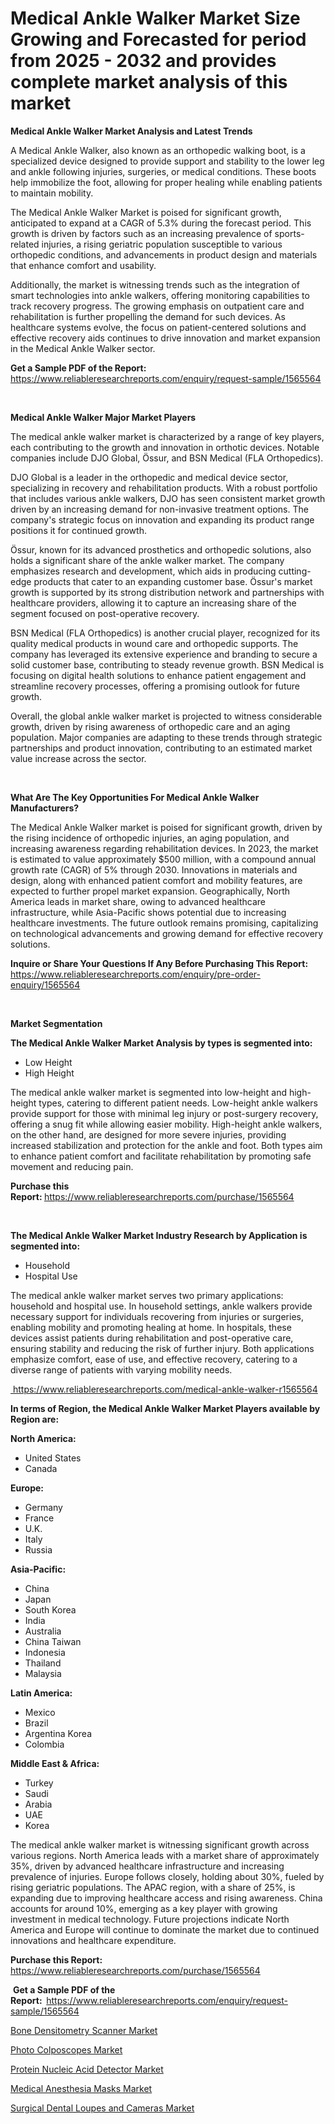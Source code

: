 <p><h1>Medical Ankle Walker Market Size Growing and Forecasted for period from 2025 - 2032 and provides complete market analysis of this market</h1></p><p><strong>Medical Ankle Walker Market Analysis and Latest Trends</strong></p>
<p><p>A Medical Ankle Walker, also known as an orthopedic walking boot, is a specialized device designed to provide support and stability to the lower leg and ankle following injuries, surgeries, or medical conditions. These boots help immobilize the foot, allowing for proper healing while enabling patients to maintain mobility.</p><p>The Medical Ankle Walker Market is poised for significant growth, anticipated to expand at a CAGR of 5.3% during the forecast period. This growth is driven by factors such as an increasing prevalence of sports-related injuries, a rising geriatric population susceptible to various orthopedic conditions, and advancements in product design and materials that enhance comfort and usability. </p><p>Additionally, the market is witnessing trends such as the integration of smart technologies into ankle walkers, offering monitoring capabilities to track recovery progress. The growing emphasis on outpatient care and rehabilitation is further propelling the demand for such devices. As healthcare systems evolve, the focus on patient-centered solutions and effective recovery aids continues to drive innovation and market expansion in the Medical Ankle Walker sector.</p></p>
<p><strong>Get a Sample PDF of the Report:&nbsp;</strong> <a href="https://www.reliableresearchreports.com/enquiry/request-sample/1565564?utm_campaign=33&utm_medium=2&utm_source=Github&utm_content=ia&utm_term=04032025&utm_id=medical-ankle-walker">https://www.reliableresearchreports.com/enquiry/request-sample/1565564</a></p>
<p>&nbsp;</p>
<p><strong>Medical Ankle Walker Major Market Players</strong></p>
<p><p>The medical ankle walker market is characterized by a range of key players, each contributing to the growth and innovation in orthotic devices. Notable companies include DJO Global, Össur, and BSN Medical (FLA Orthopedics).</p><p>DJO Global is a leader in the orthopedic and medical device sector, specializing in recovery and rehabilitation products. With a robust portfolio that includes various ankle walkers, DJO has seen consistent market growth driven by an increasing demand for non-invasive treatment options. The company's strategic focus on innovation and expanding its product range positions it for continued growth.</p><p>Össur, known for its advanced prosthetics and orthopedic solutions, also holds a significant share of the ankle walker market. The company emphasizes research and development, which aids in producing cutting-edge products that cater to an expanding customer base. Össur's market growth is supported by its strong distribution network and partnerships with healthcare providers, allowing it to capture an increasing share of the segment focused on post-operative recovery.</p><p>BSN Medical (FLA Orthopedics) is another crucial player, recognized for its quality medical products in wound care and orthopedic supports. The company has leveraged its extensive experience and branding to secure a solid customer base, contributing to steady revenue growth. BSN Medical is focusing on digital health solutions to enhance patient engagement and streamline recovery processes, offering a promising outlook for future growth.</p><p>Overall, the global ankle walker market is projected to witness considerable growth, driven by rising awareness of orthopedic care and an aging population. Major companies are adapting to these trends through strategic partnerships and product innovation, contributing to an estimated market value increase across the sector.</p></p>
<p>&nbsp;</p>
<p><strong>What Are The Key Opportunities For Medical Ankle Walker Manufacturers?</strong></p>
<p><p>The Medical Ankle Walker market is poised for significant growth, driven by the rising incidence of orthopedic injuries, an aging population, and increasing awareness regarding rehabilitation devices. In 2023, the market is estimated to value approximately $500 million, with a compound annual growth rate (CAGR) of 5% through 2030. Innovations in materials and design, along with enhanced patient comfort and mobility features, are expected to further propel market expansion. Geographically, North America leads in market share, owing to advanced healthcare infrastructure, while Asia-Pacific shows potential due to increasing healthcare investments. The future outlook remains promising, capitalizing on technological advancements and growing demand for effective recovery solutions.</p></p>
<p><strong>Inquire or Share Your Questions If Any Before Purchasing This Report:</strong> <a href="https://www.reliableresearchreports.com/enquiry/pre-order-enquiry/1565564?utm_campaign=33&utm_medium=2&utm_source=Github&utm_content=ia&utm_term=04032025&utm_id=medical-ankle-walker">https://www.reliableresearchreports.com/enquiry/pre-order-enquiry/1565564</a></p>
<p>&nbsp;</p>
<p><strong>Market Segmentation</strong></p>
<p><strong>The Medical Ankle Walker Market Analysis by types is segmented into:</strong></p>
<p><ul><li>Low Height</li><li>High Height</li></ul></p>
<p><p>The medical ankle walker market is segmented into low-height and high-height types, catering to different patient needs. Low-height ankle walkers provide support for those with minimal leg injury or post-surgery recovery, offering a snug fit while allowing easier mobility. High-height ankle walkers, on the other hand, are designed for more severe injuries, providing increased stabilization and protection for the ankle and foot. Both types aim to enhance patient comfort and facilitate rehabilitation by promoting safe movement and reducing pain.</p></p>
<p><strong>Purchase this Report:&nbsp;</strong><a href="https://www.reliableresearchreports.com/purchase/1565564?utm_campaign=33&utm_medium=2&utm_source=Github&utm_content=ia&utm_term=04032025&utm_id=medical-ankle-walker">https://www.reliableresearchreports.com/purchase/1565564</a></p>
<p>&nbsp;</p>
<p><strong>The Medical Ankle Walker Market Industry Research by Application is segmented into:</strong></p>
<p><ul><li>Household</li><li>Hospital Use</li></ul></p>
<p><p>The medical ankle walker market serves two primary applications: household and hospital use. In household settings, ankle walkers provide necessary support for individuals recovering from injuries or surgeries, enabling mobility and promoting healing at home. In hospitals, these devices assist patients during rehabilitation and post-operative care, ensuring stability and reducing the risk of further injury. Both applications emphasize comfort, ease of use, and effective recovery, catering to a diverse range of patients with varying mobility needs.</p></p>
<p><a href="https://www.reliableresearchreports.com/medical-ankle-walker-r1565564?utm_campaign=33&utm_medium=2&utm_source=Github&utm_content=ia&utm_term=04032025&utm_id=medical-ankle-walker">&nbsp;https://www.reliableresearchreports.com/medical-ankle-walker-r1565564</a></p>
<p><strong>In terms of Region, the Medical Ankle Walker Market Players available by Region are:</strong></p>
<p>
    <p> <strong> North America: </strong>
        <ul>
            <li>United States</li>
            <li>Canada</li>
        </ul>
        </p> 
    <p> <strong> Europe: </strong>
        <ul>
            <li>Germany</li>
            <li>France</li>
            <li>U.K.</li>
            <li>Italy</li>
            <li>Russia</li>
        </ul>
        </p> 
    <p> <strong> Asia-Pacific: </strong>
        <ul>
            <li>China</li>
            <li>Japan</li>
            <li>South Korea</li>
            <li>India</li>
            <li>Australia</li>
            <li>China Taiwan</li>
            <li>Indonesia</li>
            <li>Thailand</li>
            <li>Malaysia</li>
        </ul>
        </p> 
    <p> <strong> Latin America: </strong>
        <ul>
            <li>Mexico</li>
            <li>Brazil</li>
            <li>Argentina Korea</li>
            <li>Colombia</li>
        </ul>
        </p> 
    <p> <strong> Middle East & Africa: </strong>
        <ul>
            <li>Turkey</li>
            <li>Saudi</li>
            <li>Arabia</li>
            <li>UAE</li>
            <li>Korea</li>
        </ul>
    </p>
    </p>
<p><p>The medical ankle walker market is witnessing significant growth across various regions. North America leads with a market share of approximately 35%, driven by advanced healthcare infrastructure and increasing prevalence of injuries. Europe follows closely, holding about 30%, fueled by rising geriatric populations. The APAC region, with a share of 25%, is expanding due to improving healthcare access and rising awareness. China accounts for around 10%, emerging as a key player with growing investment in medical technology. Future projections indicate North America and Europe will continue to dominate the market due to continued innovations and healthcare expenditure.</p></p>
<p><strong>Purchase this Report: </strong><a href="https://www.reliableresearchreports.com/purchase/1565564?utm_campaign=33&utm_medium=2&utm_source=Github&utm_content=ia&utm_term=04032025&utm_id=medical-ankle-walker">https://www.reliableresearchreports.com/purchase/1565564</a></p>
<p>&nbsp;<strong>Get a Sample PDF of the Report:&nbsp;&nbsp;</strong><a href="https://www.reliableresearchreports.com/enquiry/request-sample/1565564?utm_campaign=33&utm_medium=2&utm_source=Github&utm_content=ia&utm_term=04032025&utm_id=medical-ankle-walker">https://www.reliableresearchreports.com/enquiry/request-sample/1565564</a></p>
<p><strong></strong></p>
<p><p><a href="https://github.com/hadshpinay/Market-Research-Report-List-1/blob/main/bone-densitometry-scanner-market.md?utm_campaign=33&utm_medium=2&utm_source=Github&utm_content=ia&utm_term=04032025&utm_id=medical-ankle-walker">Bone Densitometry Scanner Market</a></p><p><a href="https://github.com/danzopachllq/Market-Research-Report-List-1/blob/main/photo-colposcopes-market.md?utm_campaign=33&utm_medium=2&utm_source=Github&utm_content=ia&utm_term=04032025&utm_id=medical-ankle-walker">Photo Colposcopes Market</a></p><p><a href="https://github.com/ridchycarlas/Market-Research-Report-List-1/blob/main/protein-nucleic-acid-detector-market.md?utm_campaign=33&utm_medium=2&utm_source=Github&utm_content=ia&utm_term=04032025&utm_id=medical-ankle-walker">Protein Nucleic Acid Detector Market</a></p><p><a href="https://github.com/catlowdarcys/Market-Research-Report-List-1/blob/main/medical-anesthesia-masks-market.md?utm_campaign=33&utm_medium=2&utm_source=Github&utm_content=ia&utm_term=04032025&utm_id=medical-ankle-walker">Medical Anesthesia Masks Market</a></p><p><a href="https://github.com/fendtdjunawo/Market-Research-Report-List-1/blob/main/surgical-dental-loupes-and-cameras-market.md?utm_campaign=33&utm_medium=2&utm_source=Github&utm_content=ia&utm_term=04032025&utm_id=medical-ankle-walker">Surgical Dental Loupes and Cameras Market</a></p></p>